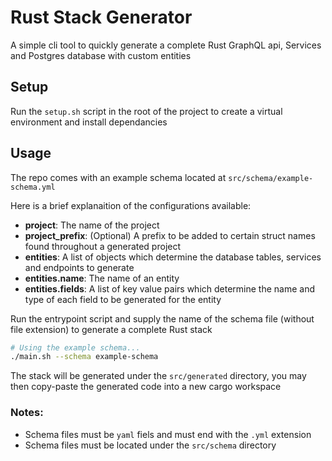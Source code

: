 # Rust Stack Generator

A simple cli tool to quickly generate a complete Rust GraphQL api, Services and Postgres database with custom entities

## Setup

Run the `setup.sh` script in the root of the project to create a virtual environment and install dependancies

## Usage

The repo comes with an example schema located at `src/schema/example-schema.yml`

Here is a brief explanaition of the configurations available:

- __project__: The name of the project
- __project_prefix__: (Optional) A prefix to be added to certain struct names found throughout a generated project
- __entities__: A list of objects which determine the database tables, services and endpoints to generate
- __entities.name__: The name of an entity
- __entities.fields__: A list of key value pairs which determine the name and type of each field to be generated for the entity

Run the entrypoint script and supply the name of the schema file (without file extension) to generate a complete Rust stack
 
```sh
# Using the example schema...
./main.sh --schema example-schema
```

The stack will be generated under the `src/generated` directory, you may then copy-paste the generated code into a new cargo workspace

### Notes:

- Schema files must be `yaml` fiels and must end with the `.yml` extension
- Schema files must be located under the `src/schema` directory
